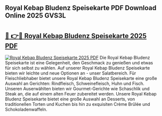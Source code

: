 ## Royal Kebap Bludenz Speisekarte PDF Download Online 2025 GVS3L

# <h2><a href="http://gcdt8ui.nevu.top/?p=Royal+Kebap+Bludenz+Speisekarte">🔗 👉🔴 Royal Kebap Bludenz Speisekarte 2025 PDF</a></h2>

[![Royal Kebap Bludenz Speisekarte 2025 PDF](https://i.imgur.com/dBaPXMq.png)](http://gcdt8ui.nevu.top/?p=Royal+Kebap+Bludenz+Speisekarte)
Die Royal Kebap Bludenz Speisekarte ist eine Gelegenheit, den Geschmack zu genießen und etwas für sich selbst zu wählen. Auf unserer Royal Kebap Bludenz Speisekarte bieten wir leichte und neue Optionen an - unser Salatbereich. Für Fleischliebhaber bietet unsere Royal Kebap Bludenz Speisekarte eine große Auswahl an Gerichten: Rindfleisch, Schweinefleisch, Huhn und Fisch. Unseren Auserwählten bieten wir Gourmet-Gerichte wie Schaschlik und Steak an, die auf einem alten Feuer zubereitet werden. Unsere Royal Kebap Bludenz Speisekarte bietet eine große Auswahl an Desserts, von traditionellen Torten und Kuchen bis hin zu exquisiten Crème Brûlée und Schokoladenwaffeln.
